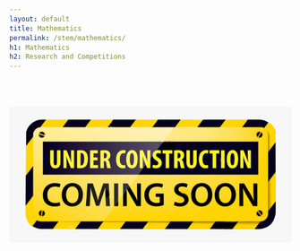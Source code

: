 ```yaml
---
layout: default
title: Mathematics
permalink: /stem/mathematics/
h1: Mathematics
h2: Research and Competitions
---
```


<img class="center" src="/images/ComingSoon.png" style="width:600px; padding-top:50px;">
